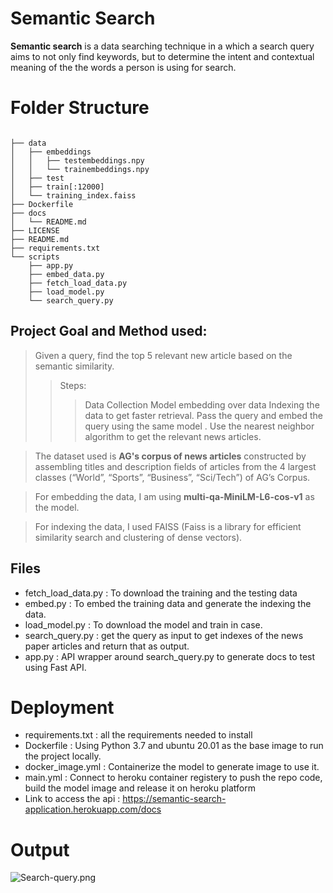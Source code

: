 # Semantic Search

**Semantic search** is a data searching technique in a which a search query aims to not only find keywords, but to determine the intent and contextual meaning of the the words a person is using for search.


# Folder Structure

```

├── data
│   ├── embeddings
│   │   ├── testembeddings.npy
│   │   └── trainembeddings.npy
│   ├── test
│   ├── train[:12000]
│   └── training_index.faiss
├── Dockerfile
├── docs
│   └── README.md
├── LICENSE
├── README.md
├── requirements.txt
└── scripts
    ├── app.py
    ├── embed_data.py
    ├── fetch_load_data.py
    ├── load_model.py
    └── search_query.py
```


## Project Goal and Method used:

> Given a query, find the top 5 relevant new article based on the semantic similarity. 
>> Steps:
>>> Data Collection
>>> Model embedding over data
>>> Indexing the data to get faster retrieval.
>>> Pass the query and embed the query using the same model .
>>> Use the nearest neighbor algorithm to get the relevant news articles.
 
>  The dataset used is **AG's corpus of news articles** constructed by assembling titles and description fields of articles from the 4 largest classes (“World”, “Sports”, “Business”, “Sci/Tech”) of AG’s Corpus.

> For embedding the data, I am using **multi-qa-MiniLM-L6-cos-v1** as the model. 

>  For indexing the data, I used FAISS (Faiss is a library for efficient similarity search and clustering of dense vectors).

## Files

- fetch_load_data.py : To download the training and the testing data
- embed.py : To embed the training data and generate the indexing the data.
- load_model.py : To download the model and train in case.
- search_query.py : get the query as input to get indexes of the news paper articles and return that as output.
- app.py : API wrapper around search_query.py to generate docs to test using Fast API.

# Deployment 
- requirements.txt : all the requirements needed to install
- Dockerfile : Using Python 3.7 and ubuntu 20.01 as the base image to run the project locally.
- docker_image.yml : Containerize the model to generate image to use it.
- main.yml : Connect to heroku container registery to push the repo code, build the model image and release it on heroku platform
- Link to access the api : https://semantic-search-application.herokuapp.com/docs

# Output

![Search-query.png](https://github.com/therealadarsh/rbs-ml-e2e-challenge/blob/develop/docs/Search-query.png)

